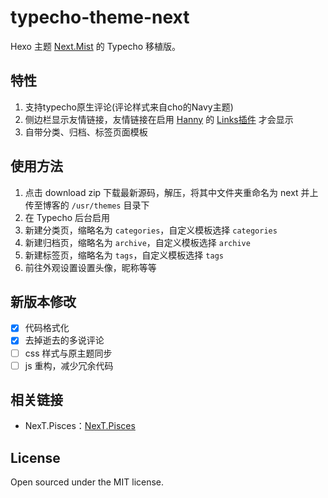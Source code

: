 # typecho-theme-next
Hexo 主题 [Next.Mist](https://github.com/iissnan/hexo-theme-next) 的 Typecho 移植版。
## 特性
1. 支持typecho原生评论(评论样式来自cho的Navy主题)
2. 侧边栏显示友情链接，友情链接在启用 [Hanny](http://www.imhan.com/) 的 [Links插件](http://www.imhan.com/tag/%E5%8F%8B%E6%83%85%E9%93%BE%E6%8E%A5/) 才会显示
3. 自带分类、归档、标签页面模板
## 使用方法
1. 点击 download zip 下载最新源码，解压，将其中文件夹重命名为 next 并上传至博客的 `/usr/themes` 目录下
2. 在 Typecho 后台启用
3. 新建分类页，缩略名为 `categories`，自定义模板选择 `categories` 
4. 新建归档页，缩略名为 `archive`，自定义模板选择 `archive`
5. 新建标签页，缩略名为 `tags`，自定义模板选择 `tags`
6. 前往外观设置设置头像，昵称等等

## 新版本修改

 - [x] 代码格式化
 - [x] 去掉逝去的多说评论
 - [ ] css 样式与原主题同步
 - [ ] js 重构，减少冗余代码

## 相关链接
* NexT.Pisces：[NexT.Pisces](https://github.com/newraina/typecho-theme-NexTPisces)

## License

Open sourced under the MIT license.
